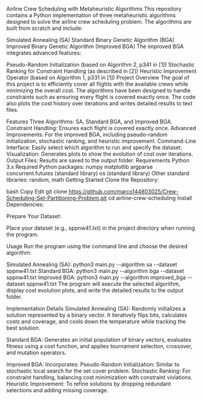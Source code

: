 Airline Crew Scheduling with Metaheuristic Algorithms
This repository contains a Python implementation of three metaheuristic algorithms designed to solve the airline crew scheduling problem. The algorithms are built from scratch and include:

Simulated Annealing (SA)
Standard Binary Genetic Algorithm (BGA)
Improved Binary Genetic Algorithm (Improved BGA)
The improved BGA integrates advanced features:

Pseudo-Random Initialization (based on Algorithm 2, p341 in [1])
Stochastic Ranking for Constraint Handling (as described in [2])
Heuristic Improvement Operator (based on Algorithm 1, p331 in [1])
Project Overview
The goal of this project is to efficiently cover all flights with the available crews while minimizing the overall cost. The algorithms have been designed to handle constraints such as ensuring every flight is covered exactly once. The code also plots the cost history over iterations and writes detailed results to text files.

Features
Three Algorithms: SA, Standard BGA, and Improved BGA.
Constraint Handling: Ensures each flight is covered exactly once.
Advanced Improvements: For the improved BGA, including pseudo-random initialization, stochastic ranking, and heuristic improvement.
Command-Line Interface: Easily select which algorithm to run and specify the dataset.
Visualization: Generates plots to show the evolution of cost over iterations.
Output Files: Results are saved to the output folder.
Requirements
Python 3.x
Required Python packages:
numpy
matplotlib
argparse
concurrent.futures (standard library)
os (standard library)
Other standard libraries: random, math
Getting Started
Clone the Repository:

bash
Copy
Edit
git clone https://github.com/marco144803025/Crew-Scheduling-Set-Partitioning-Problem.git
cd airline-crew-scheduling
Install Dependencies:

Prepare Your Dataset:

Place your dataset (e.g., sppnw41.txt) in the project directory when running the program.

Usage
Run the program using the command line and choose the desired algorithm:

Simulated Annealing (SA):
python3 main.py --algorithm sa --dataset sppnw41.txt
Standard BGA:
python3 main.py --algorithm bga --dataset sppnw41.txt
Improved BGA:
python3 main.py --algorithm improved_bga --dataset sppnw41.txt
The program will execute the selected algorithm, display cost evolution plots, and write the detailed results to the output folder.

Implementation Details
Simulated Annealing (SA):
Randomly initializes a solution represented by a binary vector. It iteratively flips bits, calculates costs and coverage, and cools down the temperature while tracking the best solution.

Standard BGA:
Generates an initial population of binary vectors, evaluates fitness using a cost function, and applies tournament selection, crossover, and mutation operators.

Improved BGA:
Incorporates:
Pseudo-Random Initialization: Similar to stochastic local search for the set cover problem.
Stochastic Ranking: For constraint handling, balancing cost minimization with constraint violations.
Heuristic Improvement: To refine solutions by dropping redundant selections and adding missing coverage.
